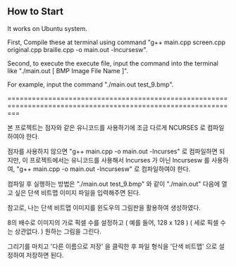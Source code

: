 ## How to Start

It works on Ubuntu system.

First, Compile these at terminal using command "g++ main.cpp screen.cpp original.cpp braille.cpp -o main.out -lncursesw".

Second, to execute the execute file, input the command into the terminal like "./main.out [ BMP Image File Name ]".

For example, input the command "./main.out test_9.bmp".


===============================================================================================================


본 프로젝트는 점자와 같은 유니코드를 사용하기에 조금 다르게 NCURSES 로 컴파일하여야 한다.

점자를 사용하지 않으면 "g++ main.cpp -o main.out -lncurses" 로 컴파일하면 되지만, 
  이 프로젝트에서는 유니코드를 사용해서 lncurses 가 아닌 lncursesw 를 사용하여, 
  "g++ main.cpp -o main.out -lncursesw" 로 컴파일하여야 한다.

컴파일 후 실행하는 방법은 "./main.out test_9.bmp" 와 같이 "./main.out" 다음에 열고 싶은 단색 비트맵 이미지 파일을 입력해주면 된다.

참고로, 나는 단색 비트맵 이미지를 윈도우의 그림판을 활용하여 생성하였다.

8의 배수로 이미지의 가로 픽셀 수를 설정하고 ( 예를 들어, 128 x 128 ) ( 세로 픽셀 수는 상관없다. ) 원하는 그림을 그린다. 

그리기를 마치고 '다른 이름으로 저장' 을 클릭한 후 파일 형식을 '단색 비트맵' 으로 설정하여 저장하면 된다.
